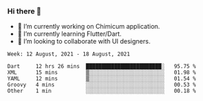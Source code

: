 ### Hi there 👋

<!--
**devcat37/devcat37** is a ✨ _special_ ✨ repository because its `README.md` (this file) appears on your GitHub profile.-->


- 🔭 I’m currently working on Chimicum application.
- 🌱 I’m currently learning Flutter/Dart.
- 👯 I’m looking to collaborate with UI designers.
<!-- - 🤔 I’m looking for help with ... -->

<!--START_SECTION:waka-->
```text
Week: 12 August, 2021 - 18 August, 2021

Dart     12 hrs 26 mins  ████████████████████████░   95.75 % 
XML      15 mins         ▒░░░░░░░░░░░░░░░░░░░░░░░░   01.98 % 
YAML     12 mins         ▒░░░░░░░░░░░░░░░░░░░░░░░░   01.54 % 
Groovy   4 mins          ░░░░░░░░░░░░░░░░░░░░░░░░░   00.53 % 
Other    1 min           ░░░░░░░░░░░░░░░░░░░░░░░░░   00.18 % 
```
<!--END_SECTION:waka-->
